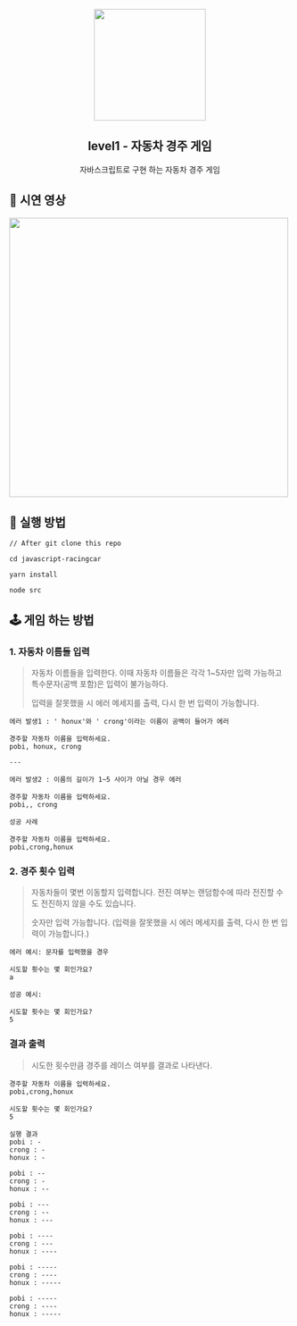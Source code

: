 <p align="middle" >
  <img width="200px;" src="https://user-images.githubusercontent.com/50367798/106415730-2645a280-6493-11eb-876c-ef7172652261.png"/>
</p>
<h2 align="middle">level1 - 자동차 경주 게임</h2>
<p align="middle">자바스크립트로 구현 하는 자동차 경주 게임</p>

## 🎥 시연 영상

<img width="500px;" src="https://user-images.githubusercontent.com/78203399/218297711-cbbf6807-006b-47c7-bb18-af8090aac4bf.gif" />

## 📌 실행 방법

```
// After git clone this repo

cd javascript-racingcar

yarn install

node src
```

## 🕹️ 게임 하는 방법

### 1. 자동차 이름들 입력

> 자동차 이름들을 입력한다. 이때 자동차 이름들은 각각 1~5자만 입력 가능하고 특수문자(공백 포함)은 입력이 불가능하다.
>
> 입력을 잘못했을 시 에러 메세지를 출력, 다시 한 번 입력이 가능합니다.

```
에러 발생1 : ' honux'와 ' crong'이라는 이름이 공백이 들어가 에러

경주할 자동차 이름을 입력하세요.
pobi, honux, crong

---

에러 발생2 : 이름의 길이가 1~5 사이가 아닐 경우 에러

경주할 자동차 이름을 입력하세요.
pobi,, crong

성공 사례

경주할 자동차 이름을 입력하세요.
pobi,crong,honux

```

### 2. 경주 횟수 입력

> 자동차들이 몇번 이동할지 입력합니다. 전진 여부는 랜덤함수에 따라 전진할 수도 전진하지 않을 수도 있습니다.
>
> 숫자만 입력 가능합니다. (입력을 잘못했을 시 에러 메세지를 출력, 다시 한 번 입력이 가능합니다.)

```
에러 예시: 문자를 입력했을 경우

시도할 횟수는 몇 회인가요?
a

성공 예시:

시도할 횟수는 몇 회인가요?
5
```

### 결과 출력

> 시도한 횟수만큼 경주를 레이스 여부를 결과로 나타낸다.

```
경주할 자동차 이름을 입력하세요.
pobi,crong,honux

시도할 횟수는 몇 회인가요?
5

실행 결과
pobi : -
crong : -
honux : -

pobi : --
crong : -
honux : --

pobi : ---
crong : --
honux : ---

pobi : ----
crong : ---
honux : ----

pobi : -----
crong : ----
honux : -----

pobi : -----
crong : ----
honux : -----
```
